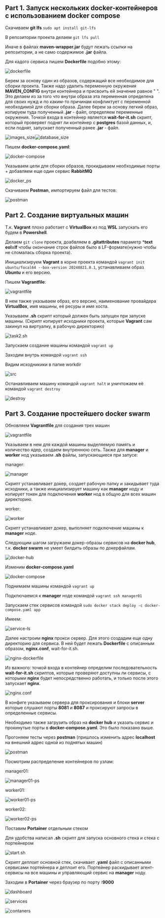 ## Part 1. Запуск нескольких docker-контейнеров с использованием docker compose

   Скачиваем **git lfs** `sudo apt install git-lfs`

   В репозитории проекта делаем `git lfs pull`

   Иначе в файлах **maven-wrapper.jar** будут лежать ссылки на репозитории, а не само содержимое **.jar** файла.
   
   Для кадого сервиса пишем **Dockerfile** подобно этому:

   ![dockerfile](screenshots/image1.png)

   Берем за основу один из образов, содержащий все необходимое для сборки проекта. Также надо удалить переменную окружения **MAVEN_CONFIG** внутри контейнера и присвоить ей значение равное " ". Это делаем из за того что внутри образа эта переменная определена для своих нужд и по каким-то причинам конфликтует с переменной необходимой для сборки образа. Далее берем за основу легкий образ, копируем туда полученный **.jar** - файл, определяем переменные окружения. Точкой входа в контейнер является **wait-for-it.sh** скрипт, который проверяет поднят ли контейнер с **postgres** базой данных, и, если поднят, запускает полученный ранее **.jar** - файл.
   
   ![images_size](screenshots/image3.png)![database_size](screenshots/image4.png)

   Пишем **docker-compose.yaml**:

   ![docker-compose](screenshots/image2.png)

   Указываем цели для сборки образов, прокидываем необходимые порты + добавляем еще один сервис **RabbitMQ**

   ![docker_ps](screenshots/image5.png)
   
   Скачиваем **Postman**, импортируем файл для тестов:

   ![postman](screenshots/image6.png)

## Part 2. Создание виртуальных машин

   Т.к. **Vagrant** плохо работает с **VirtualBox** из под **WSL** запускать его будем в **Powershell**.

   Делаем `git clone` проекта, доабвляем в **.gitattributes** параметр ***text eol=lf** чтобы окончание строк файлов было в LF-формате(нужно чтобы не сломалась сборка проекта).

   Инициализируем **Vagrant** в корне проекта командой `vagrant init ubuntu/focal64 --box-version 20240821.0.1`, устанавливаем образ **Ubuntu** и его версию.

   Пишем **Vagrantfile**:

   ![vagrantfile](screenshots/image7.png)

   В нем также указываем образ, его версию, наименование провайдера **VirtualBox**, имя машины, её ресуры и имя хоста.

   Указываем **.sh** скрипт который должен быть запущен при запуске машины. (Скрипт копирует исходники проекта, которые **Vagrant** сам закинул на виртуалку, в рабочую директорию)

   ![task2.sh](screenshots/image8.png)

   Запускаем создание машины командой `vagrant up`

   Заходим внутрь командой `vagrant ssh`

   Видим исходникики в папке workdir

   ![src](screenshots/image9.png)

   Останавливаем машину командой `vagrant halt` и уничтожаем её командой `vagrant destroy`

   ![destroy](screenshots/image10.png)

## Part 3. Создание простейшего docker swarm

   Обновляем **Vagrantfile** для создания трех машин

   ![vagrantfile](screenshots/image11.png)

   Указываем в нем для каждой машины выделяемую память и количество ядер, создаем внутреннюю сеть. Также для **manager** и **worker** нод указываем **.sh** файлы, запускающиеся при запусе:

   manager:

   ![manager](screenshots/image12.png)

   Скрипт устанавливает докер, создает рабочую папку и закидывает туда исходники, а также инициализирует машину как **manager** ноду и копирует токен для подключения **worker** нод в общую для всех машин директорию.

   worker:

   ![worker](screenshots/image13.png)

   Скрипт устанавливает докер, выполняет подключение машины к **manager** ноде.

   Следующим шагом загружаем докер-образы сервисов на **docker hub**, т.к. **docker swarm** не умеет билдить образы по докерфайлам.

   ![docker-hub](screenshots/image14.png)

   Изменим **docker-compose.yaml**

   ![docker-compose](screenshots/image15.png)

   Поднимаем машины командой `vagrant up`
   
   Подключаемся к **manager** ноде командой `vagrant ssh manager01`

   Запускаем стек сервисов командой `sudo docker stack deploy -c docker-compose.yaml app`

   Имеем:

   ![service-ls](screenshots/image16.png)

   Далее настроим **nginx** прокси сервер. Для этого создадим еще одну директорию для сервиса. В ней будет лежать **Dockerfile** с описанным образом, **nginx.conf**, wait-for-it.sh.

   ![nginx-dockerfile](screenshots/image17.png)

   Из важного: точкой входа в контейнер определим последовательность **wait-for-it.sh** скриптов, которые проверяют доступны ли сервисы, с которыми **nginx** будет непосредственно работать, и только после этого запускает **nginx**.

   ![nginx.conf](screenshots/image18.png)

   В конфиге указываем сервера для проксирования и блоки **server** которые слушают порты **8081** и **8087** и проксируют запросы в определенные сервисы.

   Необходимо также загрузить образ на **docker hub** и указать сервис и прокинутые порты в **docker-compose.yaml**. Это было показано выше.

   Прогоняем тесты через **postman** (пришлось изменить адрес **localhost** на внешний адрес одной из поднятых машин)

   ![postman](screenshots/image19.png)

   Посмотрим распределение контейнеров по узлам:

   manager01:

   ![manager01-ps](screenshots/image20.png)

   worker01:

   ![worker01-ps](screenshots/image21.png)

   worker02:

   ![worker02-ps](screenshots/image22.png)

   Поставим **Portainer** отдельным стеком

   Для удобства написал **.sh** скрипт для запуска основного стека и стека с портейнером

   ![start.sh](screenshots/image23.png)

   Скрипт деплоит основной стек, скачивает **.yaml** файл с описанными сервисами портейнера и деплоит его. Портейнер раскидывает агент-сервисы на все машины и управляющий сервис на **manager** ноду.

   Заходим в **Portainer** через браузер по порту **:9000**

   ![dashboard](screenshots/image24.png)

   ![services](screenshots/image25.png)

   ![contaners](screenshots/image26.png)